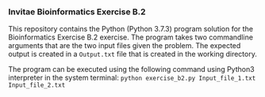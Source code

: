 ### Invitae Bioinformatics Exercise B.2

 This repository contains the Python (Python 3.7.3) program solution for the Bioinformatics Exercise B.2 exercise. The 
 program takes two commandline arguments that are the two input files given the problem. The expected output is created
 in a `Output.txt` file that is created in the working directory.
 
 The program can be executed using the following command using Python3 interpreter in the system terminal:
 `python exercise_b2.py Input_file_1.txt Input_file_2.txt` 
